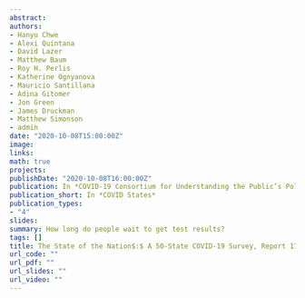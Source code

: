 ```yaml
---
abstract: 
authors:
- Hanyu Chwe
- Alexi Quintana
- David Lazer
- Matthew Baum
- Roy H. Perlis
- Katherine Ognyanova
- Mauricio Santillana
- Adina Gitomer
- Jon Green
- James Druckman
- Matthew Simonson
- admin
date: "2020-10-08T15:00:00Z"
image:
links:
math: true
projects:
publishDate: "2020-10-08T16:00:00Z"
publication: In *COVID-19 Consortium for Understanding the Public’s Policy Preferences Across States*
publication_short: In *COVID States*
publication_types:
- "4"
slides: 
summary: How long do people wait to get test results?
tags: []
title: The State of the Nation$:$ A 50-State COVID-19 Survey, Report 17$:$ COVID-19 Test Result Times
url_code: ""
url_pdf: ""
url_slides: ""
url_video: ""
---
```



